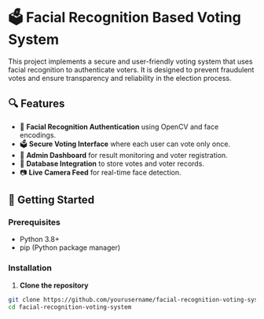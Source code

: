# 🗳️ Facial Recognition Based Voting System

This project implements a secure and user-friendly voting system that uses facial recognition to authenticate voters. It is designed to prevent fraudulent votes and ensure transparency and reliability in the election process.

## 🔍 Features

- 🔐 **Facial Recognition Authentication** using OpenCV and face encodings.
- 🗳️ **Secure Voting Interface** where each user can vote only once.
- 🧾 **Admin Dashboard** for result monitoring and voter registration.
- 💾 **Database Integration** to store votes and voter records.
- 📷 **Live Camera Feed** for real-time face detection.



## 🚀 Getting Started

### Prerequisites

- Python 3.8+
- pip (Python package manager)

### Installation

1. **Clone the repository**
```bash
git clone https://github.com/yourusername/facial-recognition-voting-system.git
cd facial-recognition-voting-system
